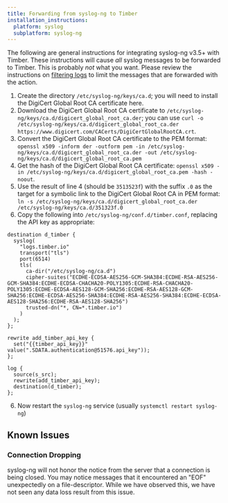 ```yaml
---
title: Forwarding from syslog-ng to Timber
installation_instructions:
  platform: syslog
  subplatform: syslog-ng
---
```

The following are general instructions for integrating syslog-ng v3.5+ with
Timber. These instructions will cause _all_ syslog messages to be forwarded to
Timber. This is probably _not_ what you want. Please review the instructions on
[filtering
logs](https://syslog-ng.com/documents/html/syslog-ng-ose-latest-guides/en/syslog-ng-ose-guide-admin/html/reference-filters.html)
to limit the messages that are forwarded with the action.

1. Create the directory `/etc/syslog-ng/keys/ca.d`; you will need to install the
   DigiCert Global Root CA certificate here.
2. Download the DigiCert Global Root CA certificate to
   `/etc/syslog-ng/keys/ca.d/digicert_global_root_ca.der`; you can use `curl -o
   /etc/syslog-ng/keys/ca.d/digicert_global_root_ca.der
   https://www.digicert.com/CACerts/DigiCertGlobalRootCA.crt`.
3. Convert the DigiCert Global Root CA certificate to the PEM format: `openssl
x509 -inform der -outform pem -in
/etc/syslog-ng/keys/ca.d/digicert_global_root_ca.der -out
/etc/syslog-ng/keys/ca.d/digicert_global_root_ca.pem`
4. Get the hash of the DigiCert Global Root CA certificate: `openssl x509 -in
   /etc/syslog-ng/keys/ca.d/digicert_global_root_ca.pem -hash -noout`.
5. Use the result of line 4 (should be `3513523f`) with the suffix `.0` as the
   target for a symbolic link to the DigiCert Global Root CA in PEM format: `ln
   -s /etc/syslog-ng/keys/ca.d/digicert_global_root_ca.der
   /etc/syslog-ng/keys/ca.d/351323f.0`
6. Copy the following into `/etc/syslog-ng/conf.d/timber.conf`, replacing the API key as appropriate:

```
destination d_timber {
  syslog(
    "logs.timber.io"
    transport("tls")
    port(6514)
    tls(
      ca-dir("/etc/syslog-ng/ca.d")
      cipher-suites("ECDHE-ECDSA-AES256-GCM-SHA384:ECDHE-RSA-AES256-GCM-SHA384:ECDHE-ECDSA-CHACHA20-POLY1305:ECDHE-RSA-CHACHA20-POLY1305:ECDHE-ECDSA-AES128-GCM-SHA256:ECDHE-RSA-AES128-GCM-SHA256:ECDHE-ECDSA-AES256-SHA384:ECDHE-RSA-AES256-SHA384:ECDHE-ECDSA-AES128-SHA256:ECDHE-RSA-AES128-SHA256")
      trusted-dn("*, CN=*.timber.io")
    )
  );
};

rewrite add_timber_api_key {
  set("{{timber_api_key}}" value(".SDATA.authentication@51576.api_key"));
};

log {
  source(s_src);
  rewrite(add_timber_api_key);
  destination(d_timber);
};
```

6. Now restart the `syslog-ng` service (usually `systemctl restart syslog-ng`)

## Known Issues

### Connection Dropping

syslog-ng will not honor the notice from the server that a connection is being
closed. You may notice messages that it encountered an "EOF" unexpectedly on a
file-descriptor. While we have observed this, we have not seen any data loss
result from this issue.
